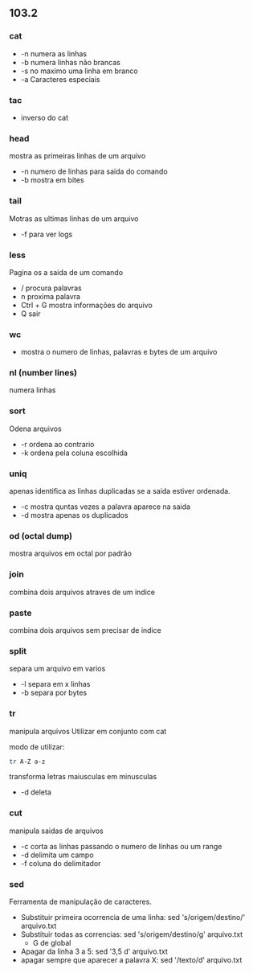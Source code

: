 
## 103.2

### cat

- -n numera as linhas
- -b numera linhas não brancas
- -s no maximo uma linha em branco
- -a Caracteres especiais

### tac

- inverso do cat

### head

mostra as primeiras linhas de um arquivo

- -n numero de linhas para saida do comando
- -b mostra em bites

### tail

Motras as ultimas linhas de um arquivo

- -f para ver logs

### less

Pagina os a saida de um comando

- / procura palavras
- n proxima palavra
- Ctrl + G mostra informações do arquivo
- Q sair

### wc

- mostra o numero de linhas, palavras e bytes de um arquivo


### nl (number lines)

numera linhas

### sort

Odena arquivos

- -r ordena ao contrario
- -k ordena pela coluna escolhida

### uniq

apenas identifica as linhas duplicadas se a saida estiver ordenada.

- -c mostra quntas vezes a palavra aparece na saida
- -d mostra apenas os duplicados

### od (octal dump)

mostra arquivos em octal por padrão

### join

combina dois arquivos atraves de um indice

### paste

combina dois arquivos sem precisar de indice

### split

separa um arquivo em varios

- -l separa em x linhas
- -b separa por bytes


### tr

manipula arquivos
Utilizar em conjunto com cat

modo de utilizar:

```bash
tr A-Z a-z
```

transforma letras maiusculas em minusculas

- -d deleta

### cut

manipula saidas de arquivos

- -c corta as linhas passando o numero de linhas ou um range
- -d delimita um campo
- -f coluna do delimitador

### sed

Ferramenta de manipulação de caracteres.

- Substituir primeira ocorrencia de uma linha: sed 's/origem/destino/' arquivo.txt
- Substituir todas as correncias: sed 's/origem/destino/g' arquivo.txt 
  - G de global
- Apagar da linha 3 a 5: sed '3,5 d' arquivo.txt
- apagar sempre que aparecer a palavra X: sed '/texto/d' arquivo.txt